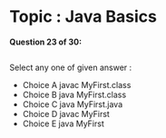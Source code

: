 Topic : Java Basics
===================
**Question 23 of 30:**
```

```

Select any one of given answer :
- Choice A javac MyFirst.class
- Choice B java MyFirst.class
- Choice C java MyFirst.java
- Choice D javac MyFirst
- Choice E java MyFirst


